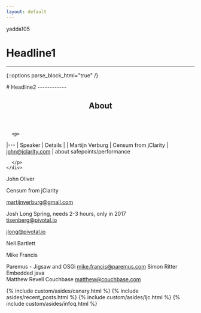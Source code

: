```yaml
---
layout: default
---
```

yadda105

# Headline1
------------

{::options parse_block_html="true" /}
<div>
# Headline2
------------
</div>

<div class="blog-index" markdown="block">

  <article class="hentry" role="article">
    <header>
      <h1 class="entry-title">About</h1>
    </header>
    <div class="entry-content">
   
      <p>
|---
| Speaker | Details | 
| Martijn Verburg | Censum from jClarity
| john@jclarity.com | about safepoints/performance      
      
      </p>
    </div>
  </article>

</div>







		


John Oliver

Censum from jClarity



martijnverburg@gmail.com



Josh Long	Spring, needs 2-3 hours, only in 2017	
tisenberg@pivotal.io

jlong@pivotal.io

Neil Bartlett

Mike Francis

Paremus - Jigsaw and OSGi	mike.francis@paremus.com
Simon Ritter	Embedded java	
Matthew Revell	Couchbase	matthew@couchbase.com




<aside class="sidebar">
  {% include custom/asides/canary.html %}
  {% include asides/recent_posts.html %}
  {% include custom/asides/ljc.html %}
  {% include custom/asides/infoq.html %}
</aside>
